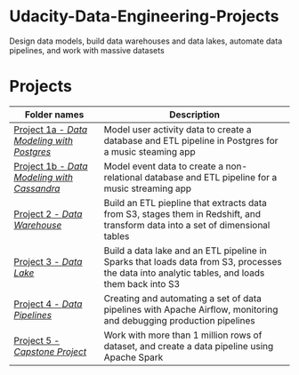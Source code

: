 # Udacity-Data-Engineering-Projects
Design data models, build data warehouses and data lakes, automate data pipelines, and work with massive datasets

# Projects


**Folder names** | **Description**
----------------- | ---------------
[Project 1a - *Data Modeling with Postgres*](https://github.com/cathydo178/Udacity-Data-Engineering-Projects/tree/master/Project%201a%20-%20Data%20Modeling%20with%20PostgresSQL) | Model user activity data to create a database and ETL pipeline in Postgres for a music steaming app
[Project 1b - *Data Modeling with Cassandra*](https://github.com/cathydo178/Udacity-Data-Engineering-Projects/tree/master/Project%201b%20-%20Data%20Modeling%20with%20Cassandra) | Model event data to create a non-relational database and ETL pipeline for a music streaming app
[Project 2 - *Data Warehouse*](https://github.com/cathydo178/Udacity-Data-Engineering-Projects/tree/master/Project%202%20-%20Data%20Warehouse) | Build an ETL piepline that extracts data from S3, stages them in Redshift, and transform data into a set of dimensional tables
[Project 3 - *Data Lake*](https://github.com/cathydo178/Udacity-Data-Engineering-Projects/tree/master/Project%203%20-%20Data%20Lake) | Build a data lake and an ETL pipeline in Sparks that loads data from S3, processes the data into analytic tables, and loads them back into S3
[Project 4 - *Data Pipelines*](https://github.com/cathydo178/Udacity-Data-Engineering-Projects/tree/master/Project%204%20-%20Data%20pipeline) | Creating and automating a set of data pipelines with Apache Airflow, monitoring and debugging production pipelines
[Project 5 - *Capstone Project*](https://github.com/cathydo178/Udacity-Data-Engineering-Projects/tree/master/Capstone%20Project) | Work with more than 1 million rows of dataset, and create a data pipeline using Apache Spark
